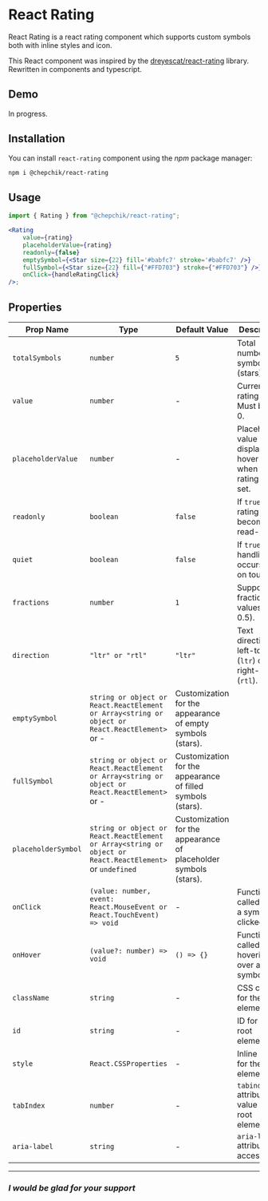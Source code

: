# React Rating

React Rating is a react rating component which supports custom symbols both with inline styles and icon.

This React component was inspired by the [dreyescat/react-rating](https://github.com/dreyescat/react-rating) library. Rewritten in components and typescript.

## Demo

In progress.

## Installation

You can install `react-rating` component using the _npm_ package manager:

```bash
npm i @chepchik/react-rating
```

## Usage

```jsx
import { Rating } from "@chepchik/react-rating";

<Rating
	value={rating}
	placeholderValue={rating}
	readonly={false}
	emptySymbol={<Star size={22} fill='#babfc7' stroke='#babfc7' />}
	fullSymbol={<Star size={22} fill={"#FFD703"} stroke={"#FFD703"} />}
	onClick={handleRatingClick}
/>;
```

## Properties

| Prop Name           | Type                                                                                                     | Default Value                                                    | Description                                                         |
| ------------------- | -------------------------------------------------------------------------------------------------------- | ---------------------------------------------------------------- | ------------------------------------------------------------------- |
| `totalSymbols`      | `number`                                                                                                 | `5`                                                              | Total number of symbols (stars).                                    |
| `value`             | `number`                                                                                                 | -                                                                | Current rating value. Must be >= 0.                                 |
| `placeholderValue`  | `number`                                                                                                 | -                                                                | Placeholder value displayed on hover or when the rating is not set. |
| `readonly`          | `boolean`                                                                                                | `false`                                                          | If `true`, the rating becomes read-only.                            |
| `quiet`             | `boolean`                                                                                                | `false`                                                          | If `true`, event handling occurs only on touch.                     |
| `fractions`         | `number`                                                                                                 | `1`                                                              | Support for fractional values (e.g., 0.5).                          |
| `direction`         | `"ltr" or "rtl"`                                                                                         | `"ltr"`                                                          | Text direction: left-to-right (`ltr`) or right-to-left (`rtl`).     |
| `emptySymbol`       | `string or object or React.ReactElement or Array<string or object or React.ReactElement>` or -           | Customization for the appearance of empty symbols (stars).       |
| `fullSymbol`        | `string or object or React.ReactElement or Array<string or object or React.ReactElement>` or -           | Customization for the appearance of filled symbols (stars).      |
| `placeholderSymbol` | `string or object or React.ReactElement or Array<string or object or React.ReactElement>` or `undefined` | Customization for the appearance of placeholder symbols (stars). |
| `onClick`           | `(value: number, event: React.MouseEvent or React.TouchEvent) => void`                                   | -                                                                | Function called when a symbol is clicked.                           |
| `onHover`           | `(value?: number) => void`                                                                               | `() => {}`                                                       | Function called when hovering over a symbol.                        |
| `className`         | `string`                                                                                                 | -                                                                | CSS class for the root element.                                     |
| `id`                | `string`                                                                                                 | -                                                                | ID for the root element.                                            |
| `style`             | `React.CSSProperties`                                                                                    | -                                                                | Inline styles for the root element.                                 |
| `tabIndex`          | `number`                                                                                                 | -                                                                | `tabindex` attribute value for the root element.                    |
| `aria-label`        | `string`                                                                                                 | -                                                                | `aria-label` attribute for accessibility.                           |

---

### _I would be glad for your support_
